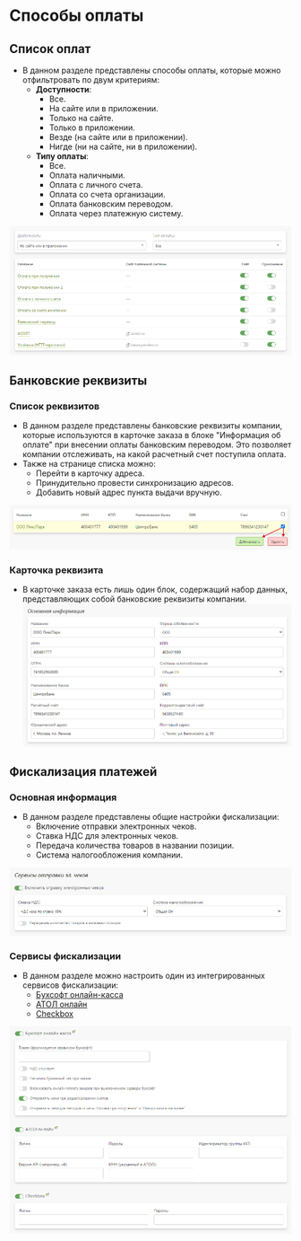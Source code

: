 # Способы оплаты

## Список оплат
* В данном разделе представлены способы оплаты, которые можно отфильтровать по двум критериям:
    + __Доступности__:
        - Все.
        - На сайте или в приложении.
        - Только на сайте.
        - Только в приложении.
        - Везде (на сайте или в приложении).
        - Нигде (ни на сайте, ни в приложении).
    + __Типу оплаты__:
        - Все.
        - Оплата наличными.
        - Оплата с личного счета.
        - Оплата со счета организации.
        - Оплата банковским переводом.
        - Оплата через платежную систему.

![](../_media/site/site41.png ':size=70%')

## Банковские реквизиты
### Список реквизитов
* В данном разделе представлены банковские реквизиты компании, которые используются в карточке заказа в блоке "Информация об оплате" при внесении оплаты банковским переводом. Это позволяет компании отслеживать, на какой расчетный счет поступила оплата.
* Также на странице списка можно:
    + Перейти в карточку адреса.
    + Принудительно провести синхронизацию адресов.
    + Добавить новый адрес пункта выдачи вручную.

![](../_media/site/site42.png ':size=70%')

### Карточка реквизита
* В карточке заказа есть лишь один блок, содержащий набор данных, представляющих собой банковские реквизиты компании.
![](../_media/site/site43.png ':size=70%')

## Фискализация платежей
### Основная информация
* В данном разделе представлены общие настройки фискализации:
    + Включение отправки электронных чеков.
    + Ставка НДС для электронных чеков.
    + Передача количества товаров в названии позиции.
    + Система налогообложения компании.

![](../_media/site/site44.png ':size=70%')

### Сервисы фискализации
* В данном разделе можно настроить один из интегрированных сервисов фискализации:
    + [Бухсофт онлайн-касса](https://www.buhsoft.ru/news/695-buhsoft-onlayn-kassa-servis-pechati-kassovyh-chekov)
    + [АТОЛ онлайн](https://online.atol.ru/)
    + [Checkbox](https://checkbox.ua/)

![](../_media/site/site45.png ':size=70%')